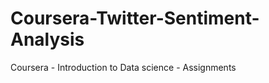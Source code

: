 Coursera-Twitter-Sentiment-Analysis
===================================

Coursera - Introduction to Data science - Assignments
